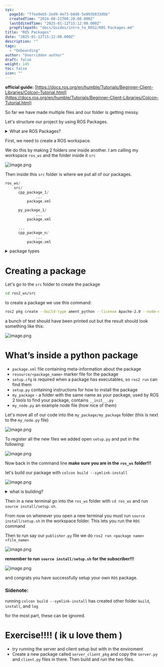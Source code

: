 ```yaml
---
sys:
  pageId: "7fea9eb5-2ed9-4e73-b6d6-5e093b833dbb"
  createdTime: "2024-08-21T00:28:00.000Z"
  lastEditedTime: "2025-01-12T15:12:00.000Z"
  propFilepath: "docs/Guides/intro_to_ROS2/ROS Packages.md"
title: "ROS Packages"
date: "2025-01-12T15:12:00.000Z"
description: ""
tags:
  - "Onboarding"
author: "Overridden author"
draft: false
weight: 145
toc: false
icon: ""
---
```


**official guide:** [https://docs.ros.org/en/humble/Tutorials/Beginner-Client-Libraries/Colcon-Tutorial.html](https://docs.ros.org/en/humble/Tutorials/Beginner-Client-Libraries/Colcon-Tutorial.html)

So far we have made multiple files and our folder is getting messy.

Let's structure our project by using ROS Packages.

<details>

<summary>What are ROS Packages?</summary>

ROS Packages are, as the name implies, packages of code that are highly sharable between ROS developers.

They consist of a folder, `package.xml` file, and source code

```python
      cpp_package_1/
		      ... imagine much code files here ..
          package.xml
```

</details>

First, we need to create a ROS workspace.

We do this by making 2 folders one inside another. I am calling my workspace `ros_ws` and the folder inside it `src`

![image.png](https://prod-files-secure.s3.us-west-2.amazonaws.com/d518164a-d88e-44d1-a4ee-3adb3bd8bce0/70706947-fd18-4537-a67b-e12946812d31/image.png?X-Amz-Algorithm=AWS4-HMAC-SHA256&X-Amz-Content-Sha256=UNSIGNED-PAYLOAD&X-Amz-Credential=ASIAZI2LB466UUUSJFJM%2F20250626%2Fus-west-2%2Fs3%2Faws4_request&X-Amz-Date=20250626T051037Z&X-Amz-Expires=3600&X-Amz-Security-Token=IQoJb3JpZ2luX2VjEFwaCXVzLXdlc3QtMiJHMEUCIQC%2F4zsv6HcVdEqv1WRszq1pR12qgxbmF0%2FovIg4TOYLWgIgaPstjFwdUTqM%2FdokE2LAPU2tOURqLR8eob6kqx9mFLgq%2FwMIVRAAGgw2Mzc0MjMxODM4MDUiDJZQRPGIHKCTJ7z%2FgircA50mLlB0NL%2FtiOI%2BN4EK%2BL42iB%2F3kGsi%2FKD7d04jQ03R%2B%2F94NchFVz6TuyZ6nleKfBTpRifN%2Bb4rNt3jR546fJhACpFcYS5m9zKcahyrGAMCtnCH1%2F3LasMfFpqDxvPi4oqKipOnuEO5%2FJsr%2BNeckK7tEOcCdrcSkyvPMCvpm0Lj7YcDF84j0P6LWem5l4uoag%2FigpUrrRI42wdsap80wMxYS7YJtbzA%2FilijbvZj9lLmuIUTHmRPen%2BAAyPvCnVBmlrq5rw1O077h8KxWOFI0P8ofnL6fUix2VK5et%2FWG9M%2BCXgOU4YBoWHghh%2B8k88diujkZTHjODjukaGmh6JmXMLrcGsqsjo50kmPQxf7x118iN19f7T2PxSncUZv8RcU9p4G3f96a%2FiQjrHxA676T4MuL8Sx4V8qQtpLDca%2FuL4LGA7%2F0w9B8n%2FA5C6YTlTqZst2lLQVz5rUdou1Y3zjG1ITEIxCVAVvRU0jQdPcbiHQbh2MfR79TBiqXQcGabql0ExdlASdo5%2F%2BArRly30pxoawtqorm4hnWfu%2F3b46uYp0M1e6yd5%2BKBmhGxnPvUKdA8FdD%2F3tmXkTekf1AZsYA8m0PmzZFjrkdU7%2BXBsrVN9tLUTg0%2BFVV%2BAjconMNuI88IGOqUBQV8XLPi2iT%2F7KrDHIlOdlhNAKTqB2sNfyLglSQ%2BqnnJaR6jEaRCOlAvaZsQDnLdsDZGz0djzcuI78joZtO82Q%2BhZHrVgT7X2lH3rNb1YU5kXERSJvuH9dKF%2BHB2dju7oSt57wQ3S8PKwb8CYJQmqXAeJprNKOOQeXW2WuCyWUo68Uiu1RRfc%2BKnrsOn1VHD9zzc%2BJx2E8TjnyONZ%2BN7SD%2FtCcI06&X-Amz-Signature=2aac354a71eae76dd1eb191d5f0175ed81bd45c88171c7336c8d9d6f661b8d08&X-Amz-SignedHeaders=host&x-amz-checksum-mode=ENABLED&x-id=GetObject)

Then inside this `src` folder is where we put all of our packages.

```python
ros_ws/
    src/
      cpp_package_1/
		      ...
          package.xml

      py_package_1/
		      ...
          package.xml

      ...
      cpp_package_n/
		      ...
          package.xml

```

<details>

<summary>package types</summary>

packages can be either `C++` or python.

the intern file structure is different for each but for this guide we will stick to creating python packages

</details>

# Creating a package

Let's go to the `src` folder to create the package

```bash
cd ros2_ws/src
```

to create a package we use this command:

```bash
ros2 pkg create --build-type ament_python --license Apache-2.0 --node-name my_node my_package
```

a bunch of text should have been printed out but the result should look something like this:

![image.png](https://prod-files-secure.s3.us-west-2.amazonaws.com/d518164a-d88e-44d1-a4ee-3adb3bd8bce0/e6cf1e3f-8512-4a3e-b131-079f800bf3e8/image.png?X-Amz-Algorithm=AWS4-HMAC-SHA256&X-Amz-Content-Sha256=UNSIGNED-PAYLOAD&X-Amz-Credential=ASIAZI2LB466UUUSJFJM%2F20250626%2Fus-west-2%2Fs3%2Faws4_request&X-Amz-Date=20250626T051037Z&X-Amz-Expires=3600&X-Amz-Security-Token=IQoJb3JpZ2luX2VjEFwaCXVzLXdlc3QtMiJHMEUCIQC%2F4zsv6HcVdEqv1WRszq1pR12qgxbmF0%2FovIg4TOYLWgIgaPstjFwdUTqM%2FdokE2LAPU2tOURqLR8eob6kqx9mFLgq%2FwMIVRAAGgw2Mzc0MjMxODM4MDUiDJZQRPGIHKCTJ7z%2FgircA50mLlB0NL%2FtiOI%2BN4EK%2BL42iB%2F3kGsi%2FKD7d04jQ03R%2B%2F94NchFVz6TuyZ6nleKfBTpRifN%2Bb4rNt3jR546fJhACpFcYS5m9zKcahyrGAMCtnCH1%2F3LasMfFpqDxvPi4oqKipOnuEO5%2FJsr%2BNeckK7tEOcCdrcSkyvPMCvpm0Lj7YcDF84j0P6LWem5l4uoag%2FigpUrrRI42wdsap80wMxYS7YJtbzA%2FilijbvZj9lLmuIUTHmRPen%2BAAyPvCnVBmlrq5rw1O077h8KxWOFI0P8ofnL6fUix2VK5et%2FWG9M%2BCXgOU4YBoWHghh%2B8k88diujkZTHjODjukaGmh6JmXMLrcGsqsjo50kmPQxf7x118iN19f7T2PxSncUZv8RcU9p4G3f96a%2FiQjrHxA676T4MuL8Sx4V8qQtpLDca%2FuL4LGA7%2F0w9B8n%2FA5C6YTlTqZst2lLQVz5rUdou1Y3zjG1ITEIxCVAVvRU0jQdPcbiHQbh2MfR79TBiqXQcGabql0ExdlASdo5%2F%2BArRly30pxoawtqorm4hnWfu%2F3b46uYp0M1e6yd5%2BKBmhGxnPvUKdA8FdD%2F3tmXkTekf1AZsYA8m0PmzZFjrkdU7%2BXBsrVN9tLUTg0%2BFVV%2BAjconMNuI88IGOqUBQV8XLPi2iT%2F7KrDHIlOdlhNAKTqB2sNfyLglSQ%2BqnnJaR6jEaRCOlAvaZsQDnLdsDZGz0djzcuI78joZtO82Q%2BhZHrVgT7X2lH3rNb1YU5kXERSJvuH9dKF%2BHB2dju7oSt57wQ3S8PKwb8CYJQmqXAeJprNKOOQeXW2WuCyWUo68Uiu1RRfc%2BKnrsOn1VHD9zzc%2BJx2E8TjnyONZ%2BN7SD%2FtCcI06&X-Amz-Signature=d37ba4588d3355f8a7bce4fc543cca37072ab0522e3de0607a46d15cd241c454&X-Amz-SignedHeaders=host&x-amz-checksum-mode=ENABLED&x-id=GetObject)

# What’s inside a python package

- `package.xml` file containing meta-information about the package
- `resource/<package_name>` marker file for the package
- `setup.cfg` is required when a package has executables, so `ros2 run` can find them
- `setup.py` containing instructions for how to install the package
- `my_package` - a folder with the same name as your package, used by ROS 2 tools to find your package, contains `__init__.py`
- `my_node.py` an example node file (how nice of them)

Let's move all of our code into the `my_package/my_package` folder (this is next to the `my_node.py` file)

![image.png](https://prod-files-secure.s3.us-west-2.amazonaws.com/d518164a-d88e-44d1-a4ee-3adb3bd8bce0/9ce58f11-0da9-4d3e-b86d-506a9685d378/image.png?X-Amz-Algorithm=AWS4-HMAC-SHA256&X-Amz-Content-Sha256=UNSIGNED-PAYLOAD&X-Amz-Credential=ASIAZI2LB466UUUSJFJM%2F20250626%2Fus-west-2%2Fs3%2Faws4_request&X-Amz-Date=20250626T051037Z&X-Amz-Expires=3600&X-Amz-Security-Token=IQoJb3JpZ2luX2VjEFwaCXVzLXdlc3QtMiJHMEUCIQC%2F4zsv6HcVdEqv1WRszq1pR12qgxbmF0%2FovIg4TOYLWgIgaPstjFwdUTqM%2FdokE2LAPU2tOURqLR8eob6kqx9mFLgq%2FwMIVRAAGgw2Mzc0MjMxODM4MDUiDJZQRPGIHKCTJ7z%2FgircA50mLlB0NL%2FtiOI%2BN4EK%2BL42iB%2F3kGsi%2FKD7d04jQ03R%2B%2F94NchFVz6TuyZ6nleKfBTpRifN%2Bb4rNt3jR546fJhACpFcYS5m9zKcahyrGAMCtnCH1%2F3LasMfFpqDxvPi4oqKipOnuEO5%2FJsr%2BNeckK7tEOcCdrcSkyvPMCvpm0Lj7YcDF84j0P6LWem5l4uoag%2FigpUrrRI42wdsap80wMxYS7YJtbzA%2FilijbvZj9lLmuIUTHmRPen%2BAAyPvCnVBmlrq5rw1O077h8KxWOFI0P8ofnL6fUix2VK5et%2FWG9M%2BCXgOU4YBoWHghh%2B8k88diujkZTHjODjukaGmh6JmXMLrcGsqsjo50kmPQxf7x118iN19f7T2PxSncUZv8RcU9p4G3f96a%2FiQjrHxA676T4MuL8Sx4V8qQtpLDca%2FuL4LGA7%2F0w9B8n%2FA5C6YTlTqZst2lLQVz5rUdou1Y3zjG1ITEIxCVAVvRU0jQdPcbiHQbh2MfR79TBiqXQcGabql0ExdlASdo5%2F%2BArRly30pxoawtqorm4hnWfu%2F3b46uYp0M1e6yd5%2BKBmhGxnPvUKdA8FdD%2F3tmXkTekf1AZsYA8m0PmzZFjrkdU7%2BXBsrVN9tLUTg0%2BFVV%2BAjconMNuI88IGOqUBQV8XLPi2iT%2F7KrDHIlOdlhNAKTqB2sNfyLglSQ%2BqnnJaR6jEaRCOlAvaZsQDnLdsDZGz0djzcuI78joZtO82Q%2BhZHrVgT7X2lH3rNb1YU5kXERSJvuH9dKF%2BHB2dju7oSt57wQ3S8PKwb8CYJQmqXAeJprNKOOQeXW2WuCyWUo68Uiu1RRfc%2BKnrsOn1VHD9zzc%2BJx2E8TjnyONZ%2BN7SD%2FtCcI06&X-Amz-Signature=7368328505adeb70bd6bcbded41dd913d214f10a3be23f024f4f24cea8f10435&X-Amz-SignedHeaders=host&x-amz-checksum-mode=ENABLED&x-id=GetObject)

To register all the new files we added open `setup.py` and put in the following:

![image.png](https://prod-files-secure.s3.us-west-2.amazonaws.com/d518164a-d88e-44d1-a4ee-3adb3bd8bce0/1cd7c262-4cae-4496-9d75-c178537d24a2/image.png?X-Amz-Algorithm=AWS4-HMAC-SHA256&X-Amz-Content-Sha256=UNSIGNED-PAYLOAD&X-Amz-Credential=ASIAZI2LB466UUUSJFJM%2F20250626%2Fus-west-2%2Fs3%2Faws4_request&X-Amz-Date=20250626T051037Z&X-Amz-Expires=3600&X-Amz-Security-Token=IQoJb3JpZ2luX2VjEFwaCXVzLXdlc3QtMiJHMEUCIQC%2F4zsv6HcVdEqv1WRszq1pR12qgxbmF0%2FovIg4TOYLWgIgaPstjFwdUTqM%2FdokE2LAPU2tOURqLR8eob6kqx9mFLgq%2FwMIVRAAGgw2Mzc0MjMxODM4MDUiDJZQRPGIHKCTJ7z%2FgircA50mLlB0NL%2FtiOI%2BN4EK%2BL42iB%2F3kGsi%2FKD7d04jQ03R%2B%2F94NchFVz6TuyZ6nleKfBTpRifN%2Bb4rNt3jR546fJhACpFcYS5m9zKcahyrGAMCtnCH1%2F3LasMfFpqDxvPi4oqKipOnuEO5%2FJsr%2BNeckK7tEOcCdrcSkyvPMCvpm0Lj7YcDF84j0P6LWem5l4uoag%2FigpUrrRI42wdsap80wMxYS7YJtbzA%2FilijbvZj9lLmuIUTHmRPen%2BAAyPvCnVBmlrq5rw1O077h8KxWOFI0P8ofnL6fUix2VK5et%2FWG9M%2BCXgOU4YBoWHghh%2B8k88diujkZTHjODjukaGmh6JmXMLrcGsqsjo50kmPQxf7x118iN19f7T2PxSncUZv8RcU9p4G3f96a%2FiQjrHxA676T4MuL8Sx4V8qQtpLDca%2FuL4LGA7%2F0w9B8n%2FA5C6YTlTqZst2lLQVz5rUdou1Y3zjG1ITEIxCVAVvRU0jQdPcbiHQbh2MfR79TBiqXQcGabql0ExdlASdo5%2F%2BArRly30pxoawtqorm4hnWfu%2F3b46uYp0M1e6yd5%2BKBmhGxnPvUKdA8FdD%2F3tmXkTekf1AZsYA8m0PmzZFjrkdU7%2BXBsrVN9tLUTg0%2BFVV%2BAjconMNuI88IGOqUBQV8XLPi2iT%2F7KrDHIlOdlhNAKTqB2sNfyLglSQ%2BqnnJaR6jEaRCOlAvaZsQDnLdsDZGz0djzcuI78joZtO82Q%2BhZHrVgT7X2lH3rNb1YU5kXERSJvuH9dKF%2BHB2dju7oSt57wQ3S8PKwb8CYJQmqXAeJprNKOOQeXW2WuCyWUo68Uiu1RRfc%2BKnrsOn1VHD9zzc%2BJx2E8TjnyONZ%2BN7SD%2FtCcI06&X-Amz-Signature=366f695bfe9d658228f19496c359e80cb833cc970d6944c370131772575dc711&X-Amz-SignedHeaders=host&x-amz-checksum-mode=ENABLED&x-id=GetObject)

Now back in the command line **make sure you are in the** **`ros_ws`** **folder!!!**

let's build our package with `colcon build --symlink-install`

![image.png](https://prod-files-secure.s3.us-west-2.amazonaws.com/d518164a-d88e-44d1-a4ee-3adb3bd8bce0/2f2a0d27-b173-48fd-b189-5f5c0ce65619/image.png?X-Amz-Algorithm=AWS4-HMAC-SHA256&X-Amz-Content-Sha256=UNSIGNED-PAYLOAD&X-Amz-Credential=ASIAZI2LB466UUUSJFJM%2F20250626%2Fus-west-2%2Fs3%2Faws4_request&X-Amz-Date=20250626T051037Z&X-Amz-Expires=3600&X-Amz-Security-Token=IQoJb3JpZ2luX2VjEFwaCXVzLXdlc3QtMiJHMEUCIQC%2F4zsv6HcVdEqv1WRszq1pR12qgxbmF0%2FovIg4TOYLWgIgaPstjFwdUTqM%2FdokE2LAPU2tOURqLR8eob6kqx9mFLgq%2FwMIVRAAGgw2Mzc0MjMxODM4MDUiDJZQRPGIHKCTJ7z%2FgircA50mLlB0NL%2FtiOI%2BN4EK%2BL42iB%2F3kGsi%2FKD7d04jQ03R%2B%2F94NchFVz6TuyZ6nleKfBTpRifN%2Bb4rNt3jR546fJhACpFcYS5m9zKcahyrGAMCtnCH1%2F3LasMfFpqDxvPi4oqKipOnuEO5%2FJsr%2BNeckK7tEOcCdrcSkyvPMCvpm0Lj7YcDF84j0P6LWem5l4uoag%2FigpUrrRI42wdsap80wMxYS7YJtbzA%2FilijbvZj9lLmuIUTHmRPen%2BAAyPvCnVBmlrq5rw1O077h8KxWOFI0P8ofnL6fUix2VK5et%2FWG9M%2BCXgOU4YBoWHghh%2B8k88diujkZTHjODjukaGmh6JmXMLrcGsqsjo50kmPQxf7x118iN19f7T2PxSncUZv8RcU9p4G3f96a%2FiQjrHxA676T4MuL8Sx4V8qQtpLDca%2FuL4LGA7%2F0w9B8n%2FA5C6YTlTqZst2lLQVz5rUdou1Y3zjG1ITEIxCVAVvRU0jQdPcbiHQbh2MfR79TBiqXQcGabql0ExdlASdo5%2F%2BArRly30pxoawtqorm4hnWfu%2F3b46uYp0M1e6yd5%2BKBmhGxnPvUKdA8FdD%2F3tmXkTekf1AZsYA8m0PmzZFjrkdU7%2BXBsrVN9tLUTg0%2BFVV%2BAjconMNuI88IGOqUBQV8XLPi2iT%2F7KrDHIlOdlhNAKTqB2sNfyLglSQ%2BqnnJaR6jEaRCOlAvaZsQDnLdsDZGz0djzcuI78joZtO82Q%2BhZHrVgT7X2lH3rNb1YU5kXERSJvuH9dKF%2BHB2dju7oSt57wQ3S8PKwb8CYJQmqXAeJprNKOOQeXW2WuCyWUo68Uiu1RRfc%2BKnrsOn1VHD9zzc%2BJx2E8TjnyONZ%2BN7SD%2FtCcI06&X-Amz-Signature=9949e6a4171b0ddb3ca7fbe06bea8f266f6597dcb3ddde5a22eaa6a6b1d3797b&X-Amz-SignedHeaders=host&x-amz-checksum-mode=ENABLED&x-id=GetObject)

<details>

<summary>what is building?</summary>

if you are a CS major at Rose-Hulman you will learn the answer to this in CSSE132

but TLDR; is it combines all the code files into one program that can be run easily 

</details>

Then in a new terminal go into the `ros_ws` folder with `cd ros_ws` and run `source install/setup.sh`. 

From now on whenever you open a new terminal you must run `source install/setup.sh` in the workspace folder. This lets you run the `ROS` command

Then to run say our `publisher.py` file we do `ros2 run <package name> <file_name>`

![image.png](https://prod-files-secure.s3.us-west-2.amazonaws.com/d518164a-d88e-44d1-a4ee-3adb3bd8bce0/4f4b1219-3a44-4632-aa0a-ce3471699f59/image.png?X-Amz-Algorithm=AWS4-HMAC-SHA256&X-Amz-Content-Sha256=UNSIGNED-PAYLOAD&X-Amz-Credential=ASIAZI2LB466UUUSJFJM%2F20250626%2Fus-west-2%2Fs3%2Faws4_request&X-Amz-Date=20250626T051037Z&X-Amz-Expires=3600&X-Amz-Security-Token=IQoJb3JpZ2luX2VjEFwaCXVzLXdlc3QtMiJHMEUCIQC%2F4zsv6HcVdEqv1WRszq1pR12qgxbmF0%2FovIg4TOYLWgIgaPstjFwdUTqM%2FdokE2LAPU2tOURqLR8eob6kqx9mFLgq%2FwMIVRAAGgw2Mzc0MjMxODM4MDUiDJZQRPGIHKCTJ7z%2FgircA50mLlB0NL%2FtiOI%2BN4EK%2BL42iB%2F3kGsi%2FKD7d04jQ03R%2B%2F94NchFVz6TuyZ6nleKfBTpRifN%2Bb4rNt3jR546fJhACpFcYS5m9zKcahyrGAMCtnCH1%2F3LasMfFpqDxvPi4oqKipOnuEO5%2FJsr%2BNeckK7tEOcCdrcSkyvPMCvpm0Lj7YcDF84j0P6LWem5l4uoag%2FigpUrrRI42wdsap80wMxYS7YJtbzA%2FilijbvZj9lLmuIUTHmRPen%2BAAyPvCnVBmlrq5rw1O077h8KxWOFI0P8ofnL6fUix2VK5et%2FWG9M%2BCXgOU4YBoWHghh%2B8k88diujkZTHjODjukaGmh6JmXMLrcGsqsjo50kmPQxf7x118iN19f7T2PxSncUZv8RcU9p4G3f96a%2FiQjrHxA676T4MuL8Sx4V8qQtpLDca%2FuL4LGA7%2F0w9B8n%2FA5C6YTlTqZst2lLQVz5rUdou1Y3zjG1ITEIxCVAVvRU0jQdPcbiHQbh2MfR79TBiqXQcGabql0ExdlASdo5%2F%2BArRly30pxoawtqorm4hnWfu%2F3b46uYp0M1e6yd5%2BKBmhGxnPvUKdA8FdD%2F3tmXkTekf1AZsYA8m0PmzZFjrkdU7%2BXBsrVN9tLUTg0%2BFVV%2BAjconMNuI88IGOqUBQV8XLPi2iT%2F7KrDHIlOdlhNAKTqB2sNfyLglSQ%2BqnnJaR6jEaRCOlAvaZsQDnLdsDZGz0djzcuI78joZtO82Q%2BhZHrVgT7X2lH3rNb1YU5kXERSJvuH9dKF%2BHB2dju7oSt57wQ3S8PKwb8CYJQmqXAeJprNKOOQeXW2WuCyWUo68Uiu1RRfc%2BKnrsOn1VHD9zzc%2BJx2E8TjnyONZ%2BN7SD%2FtCcI06&X-Amz-Signature=ab8b6f738ae838cce401bf7043aef9f8ebfe766c448c1cb92874c62386720e02&X-Amz-SignedHeaders=host&x-amz-checksum-mode=ENABLED&x-id=GetObject)

**remember to run** **`source install/setup.sh`** **for the subscriber!!!**

![image.png](https://prod-files-secure.s3.us-west-2.amazonaws.com/d518164a-d88e-44d1-a4ee-3adb3bd8bce0/02121119-dad4-49ec-8356-c956108b4243/image.png?X-Amz-Algorithm=AWS4-HMAC-SHA256&X-Amz-Content-Sha256=UNSIGNED-PAYLOAD&X-Amz-Credential=ASIAZI2LB466UUUSJFJM%2F20250626%2Fus-west-2%2Fs3%2Faws4_request&X-Amz-Date=20250626T051037Z&X-Amz-Expires=3600&X-Amz-Security-Token=IQoJb3JpZ2luX2VjEFwaCXVzLXdlc3QtMiJHMEUCIQC%2F4zsv6HcVdEqv1WRszq1pR12qgxbmF0%2FovIg4TOYLWgIgaPstjFwdUTqM%2FdokE2LAPU2tOURqLR8eob6kqx9mFLgq%2FwMIVRAAGgw2Mzc0MjMxODM4MDUiDJZQRPGIHKCTJ7z%2FgircA50mLlB0NL%2FtiOI%2BN4EK%2BL42iB%2F3kGsi%2FKD7d04jQ03R%2B%2F94NchFVz6TuyZ6nleKfBTpRifN%2Bb4rNt3jR546fJhACpFcYS5m9zKcahyrGAMCtnCH1%2F3LasMfFpqDxvPi4oqKipOnuEO5%2FJsr%2BNeckK7tEOcCdrcSkyvPMCvpm0Lj7YcDF84j0P6LWem5l4uoag%2FigpUrrRI42wdsap80wMxYS7YJtbzA%2FilijbvZj9lLmuIUTHmRPen%2BAAyPvCnVBmlrq5rw1O077h8KxWOFI0P8ofnL6fUix2VK5et%2FWG9M%2BCXgOU4YBoWHghh%2B8k88diujkZTHjODjukaGmh6JmXMLrcGsqsjo50kmPQxf7x118iN19f7T2PxSncUZv8RcU9p4G3f96a%2FiQjrHxA676T4MuL8Sx4V8qQtpLDca%2FuL4LGA7%2F0w9B8n%2FA5C6YTlTqZst2lLQVz5rUdou1Y3zjG1ITEIxCVAVvRU0jQdPcbiHQbh2MfR79TBiqXQcGabql0ExdlASdo5%2F%2BArRly30pxoawtqorm4hnWfu%2F3b46uYp0M1e6yd5%2BKBmhGxnPvUKdA8FdD%2F3tmXkTekf1AZsYA8m0PmzZFjrkdU7%2BXBsrVN9tLUTg0%2BFVV%2BAjconMNuI88IGOqUBQV8XLPi2iT%2F7KrDHIlOdlhNAKTqB2sNfyLglSQ%2BqnnJaR6jEaRCOlAvaZsQDnLdsDZGz0djzcuI78joZtO82Q%2BhZHrVgT7X2lH3rNb1YU5kXERSJvuH9dKF%2BHB2dju7oSt57wQ3S8PKwb8CYJQmqXAeJprNKOOQeXW2WuCyWUo68Uiu1RRfc%2BKnrsOn1VHD9zzc%2BJx2E8TjnyONZ%2BN7SD%2FtCcI06&X-Amz-Signature=a0581b0207a19184008cfbb6907218de649e3de49ba1502d6ddea476b46658fd&X-Amz-SignedHeaders=host&x-amz-checksum-mode=ENABLED&x-id=GetObject)

and congrats you have successfully setup your own `ROS` package.

### Sidenote:

running `colcon build --symlink-install` has created other folder `build`, `install`, and `log`

for the most part, these can be ignored.

# Exercise!!!! ( ik u love them )

- try running the server and client setup but with in the enviroment
- Create a new package called `server_client_pkg` and copy the `server.py` and `client.py` files in there. Then build and run the two files.
